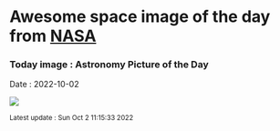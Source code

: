 
  # Awesome space image of the day from [NASA](https://api.nasa.gov/)

  ### Today image : Astronomy Picture of the Day
  Date : 2022-10-02

  ![](https://apod.nasa.gov/apod/image/2210/CannonSupernova_English_960.jpg)

  <small>Latest update : Sun Oct  2 11:15:33 2022</small>
